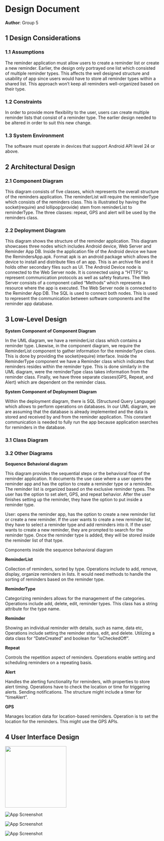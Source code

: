 # Design Document

**Author**: Group 5


## 1 Design Considerations




### 1.1 Assumptions

The reminder application must allow users to create a reminder list or create a new reminder. Earlier, the design only portrayed one list which consisted of multiple reminder types. This affects the well designed structure and usability of app since users would have to store all reminder types within a shared list. This approach won’t keep all reminders well-organized based on their type. 

### 1.2 Constraints

In order to provide more flexibility to the user, users can create multiple reminder lists that consist of a reminder type. The earlier design needed to be altered in order to suit this new change. 


### 1.3 System Environment

The software must operate in devices that support Android API level 24 or above.

## 2 Architectural Design


### 2.1 Component Diagram

This diagram consists of five classes, which represents the overall structure of the reminders application. The reminderList will require the reminderType which consists of the reminders class. This is illustrated by having the socket(require) and lollipop(provide) stem from reminderList to reminderType. The three classes: repeat, GPS and alert will be used by the reminders class. 


### 2.2 Deployment Diagram

This diagram shows the structure of the reminder application. This diagram showcases three nodes which includes Android device, Web Server and Reminder App DB. Inside the application file of the Android device we have the RemindersApp.apk. Format apk is an android package which allows the device to install and distribute files of an app. This is an archive file and it holds other secondary files such as UI. The Android Device node is connected to the Web Server node. It is connected using a “HTTPS” to represent communication protocols as well as safety features. The Web Server consists of a component called “Methods” which represents a resource where the app is executed. The Web Server node is connected to the Reminder App DB. The SQL is used to connect both nodes. This is used to represent the communication between software components and the reminder app database. 


## 3 Low-Level Design

**System Component of Component Diagram**

In the UML diagram, we have a reminderList class which contains a reminder type. Likewise, in the component diagram, we require the ReminderList component to gather information for the reminderType class. This is done by providing the socket(require) interface. Inside the ReminderType component we have a Reminder class which indicates that reminders resides within the reminder type. This is done similarly in the UML diagram, were the reminderType class takes information from the reminder class. Finally, we have three separate classes(GPS, Repeat, and Alert) which are dependent on the reminder class. 

**System Component of Deployment Diagram**

Within the deployment diagram, there is SQL (Structured Query Language) which allows to perform operations on databases. In our UML diagram, we are assuming that the database is already implemented and the data is stored and received by and from the reminder application. This constant communication is needed to fully run the app because application searches for reminders in the database. 



### 3.1 Class Diagram


### 3.2 Other Diagrams

**Sequence Behavioral diagram**

This diagram provides the sequential steps or the behavioral flow of the reminder application. It documents the use case where a user opens the reminder app and has the option to create a reminder type or a reminder. The reminder list is organized based on the exclusive reminder types. The user has the option to set alert, GPS, and repeat behavior. After the user finishes setting up the reminder, they have the option to put inside a reminder type. 

User: opens the reminder app, has the option to create a new reminder list or create a new reminder.
If the user wants to create a new reminder list, they have to select a reminder type and add reminders into it. 
If the user wants to create a new reminder, they are prompted to search for the reminder type. Once the reminder type is added, they will be stored inside the reminder list of that type.

Components inside the sequence behavioral diagram

**ReminderList**

Collection of reminders, sorted by type. Operations include to add, remove, display, organize reminders in lists. It would need methods to handle the sorting of reminders based on the reminder type.

**ReminderType**

Categorizing reminders allows for the management of the categories. Operations include add, delete, edit, reminder types. This class has a string attribute for the type name.

**Reminder**

Showing an individual reminder with details, such as name, data etc, Operations include setting the reminder status, edit, and delete. Utilizing a data class for “DateCreated” and boolean for “isCheckedOff”.

**Repeat**

Controls the repetition aspect of reminders. Operations enable setting and scheduling reminders on a repeating basis. 

**Alert**

Handles the alerting functionality for reminders, with properties to store alert timing. Operations have to check the location or time for triggering alerts. Sending notifications. The structure might include a timer for “timeAlert”.

**GPS**

Manages location data for location-based reminders. Operation is to set the location for the reminders. This might use the GPS APIs.



## 4 User Interface Design

<img src="https://i.ibb.co/DYZpjBV/Reminder-Homepage.png" width="200">

![App Screenshot](https://i.ibb.co/DYZpjBV/Reminder-Homepage.png)

![App Screenshot](https://i.ibb.co/hZRK2W9/Reminder-List.png)

![App Screenshot](https://i.ibb.co/4fVcVr0/Reminder-Edit.png)
